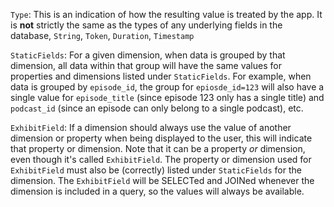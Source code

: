 `Type`: This is an indication of how the resulting value is treated by the app. It is **not** strictly the same as the types of any underlying fields in the database, `String`, `Token`, `Duration`, `Timestamp`

`StaticFields`: For a given dimension, when data is grouped by that dimension, all data within that group will have the same values for properties and dimensions listed under `StaticFields`. For example, when data is grouped by `episode_id`, the group for `epiosde_id=123` will also have a single value for `episode_title` (since episode 123 only has a single title) and `podcast_id` (since an episode can only belong to a single podcast), etc.

`ExhibitField`: If a dimension should always use the value of another dimension or property when being displayed to the user, this will indicate that property or dimension. Note that it can be a property _or_ dimension, even though it's called `ExhibitField`. The property or dimension used for `ExhibitField` must also be (correctly) listed under `StaticFields` for the dimension. The `ExhibitField` will be SELECTed and JOINed whenever the dimension is included in a query, so the values will always be available.
